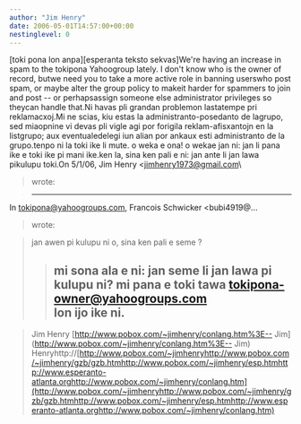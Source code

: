 ```yaml
---
author: "Jim Henry"
date: 2006-05-01T14:57:00+00:00
nestinglevel: 0
---
```

\[toki pona lon anpa\]\[esperanta teksto sekvas\]We're having an increase in spam to the tokipona Yahoogroup lately. I don't know who is the owner of record, butwe need you to take a more active role in banning userswho post spam, or maybe alter the group policy to makeit harder for spammers to join and post --
 or perhapsassign someone else administrator privileges so theycan handle that.Ni havas pli grandan problemon lastatempe pri reklamacxoj.Mi ne scias, kiu estas la administranto-posedanto de lagrupo, sed miaopnine vi devas pli vigle agi por forigila reklam-afisxantojn en la listgrupo; aux eventualedelegi iun alian por ankaux esti administranto de la grupo.tenpo ni la toki ike li mute. o weka e ona! o wekae jan ni: jan li pana ike e toki ike pi mani ike.ken la, sina ken pali e ni: jan ante li jan lawa pikulupu toki.On 5/1/06, Jim Henry <[jimhenry1973@gmail.com](mailto://jimhenry1973@gmail.com)\
> wrote:

> 
> ---
 In [tokipona@yahoogroups.com](mailto://tokipona@yahoogroups.com), Francois Schwicker <bubi4919@...
>> 
> wrote:

>> 
> 
> jan awen pi kulupu ni o, sina ken pali e seme ?
>> mi sona ala e ni: jan seme li jan lawa pi kulupu ni?
> mi pana e toki tawa [tokipona-owner@yahoogroups.com](mailto://tokipona-owner@yahoogroups.com)\
> lon ijo ike ni.
>> --

> Jim Henry
> [http://www.pobox.com/~jimhenry/conlang.htm%3E--
Jim](http://www.pobox.com/~jimhenry/conlang.htm%3E--
Jim) Henryhttp://[http://www.pobox.com/~jimhenryhttp://www.pobox.com/~jimhenry/gzb/gzb.htmhttp://www.pobox.com/~jimhenry/esp.htmhttp://www.esperanto-atlanta.orghttp://www.pobox.com/~jimhenry/conlang.htm](http://www.pobox.com/~jimhenryhttp://www.pobox.com/~jimhenry/gzb/gzb.htmhttp://www.pobox.com/~jimhenry/esp.htmhttp://www.esperanto-atlanta.orghttp://www.pobox.com/~jimhenry/conlang.htm)